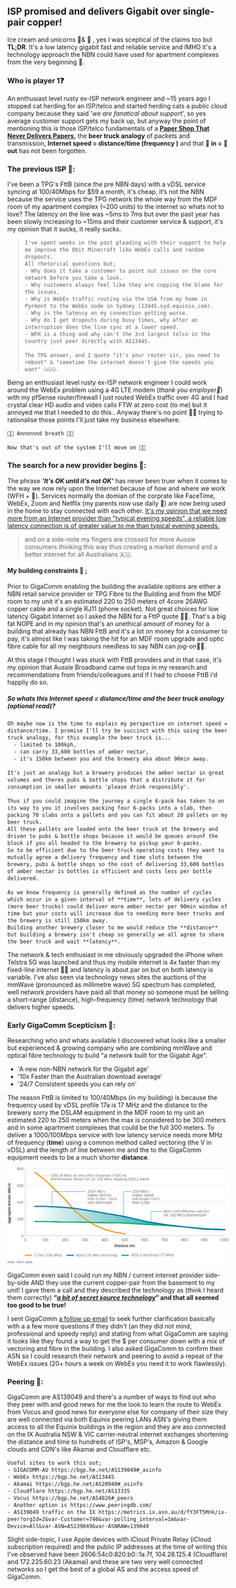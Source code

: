 ## ISP promised and delivers Gigabit over single-pair copper!

Ice cream and unicorns 🍦& 🦄 , yes I was sceptical of the claims too but **TL;DR**. It's a low latency gigabit fast and reliable service and IMHO it's a technology approach the NBN could have used for apartment complexes from the very beginning 🍿. 

### Who is player 1❓

An enthusiast level rusty ex-ISP network engineer and ~15 years ago I stopped cat herding for an ISP/telco and started herding cats a public cloud company because they said '*we are fanatical about support*', so yes average customer support gets my back up, but anyway the point of mentioning this is those ISP/telco fundamentals of a **[Paper Shop That Never Delivers Papers](https://en.wikipedia.org/wiki/OSI_model),** the **beer truck analogy** of packets and transmission,  **Internet speed = distance/time (frequency )** and that **💩 in = 💩 out** has not been forgotten.

### The previous ISP 👋:

I've been a TPG's FttB (since the pre NBN days) with a vDSL service syncing at 100/40Mbps for $59 a month, it's cheap, it’s not the NBN because the service uses the TPG network the whole way from the MDF room of my apartment complex (~200 units) to the internet so whats not to love? The latency on the line was ~5ms to 7ms but over the past year has been slowly increasing to ~15ms and their customer service & support, it's my opinion that it sucks, it really sucks.



> ```
> I've spent weeks in the past pleading with their support to help me improve the 8bit Minecraft like WebEx calls and random dropouts.
> All rhetorical questions but;
> - Why does it take a customer to point out issues on the core network before you take a look.
> - Why customers always feel like they are copping the blame for the issues, 
> - Why is WebEx traffic routing via the USA from my home in Pyrmont to the WebEx node in Sydney (13445.syd.equinix.com).
> - Why is the latency on my connection getting worse.
> - Why do I get dropouts during busy times, why after an interruption does the line sync at a lower speed.
> - WFH is a thing and why can't the 3rd largest telco in the country just peer directly with AS13445.
> 
> The TPG answer, and I quote "it's your router sir, you need to reboot" & "sometime the internet doesn't give the speeds you want" 🤐🤐🤐. 
> ```
>



Being an enthusiast level rusty ex-ISP network engineer I could work around the WebEx problem using a 4G LTE modem (*thank you employer🙏*) with my pfSense router/firewall I just routed WebEx traffic over 4G and I had crystal clear HD audio and video calls FTW at zero cost (to me) but it annoyed me that I needed to do this.. Anyway there's no point 🙅‍♂️ trying to rationalise those points I'll just take my business elsewhere.



```
🧘🏼 Annnnnnd breath 🧘🏼

Now that's out of the system I'll move on 🧘🏼
```



### **The search for a new provider begins 🚀:**

The phrase ***'It's OK until it’s not OK'*** has never been truer when it comes to the way we now rely upon the Internet because of how and where we work (WFH + 🦠).  Services normally the domian of the corprate like FaceTime, WebEx, Zoom and Netflix (my parents now use daily 🤯) are now being used in the home to stay connected with each other. <u>It's my opinion that we need more from an Internet provider than "typical evening speeds", a reliable low latency connection is of greater value to me than typical evening speeds.</u> 

> and on a side-note my fingers are crossed for more Aussie consumers thinking this way thus creating a market demand and a better internet for all Australians 🇦🇺.

 

#### My building constraints 🏪 ; 

Prior to GigaComm enabling the building the available options are either a NBN retail service provider or TPG Fibre to the Building and from the MDF room to my unit it's an estimated 220 to 250 meters of 4core 26AWG copper cable and a single RJ11 (phone socket). Not great choices for low latency Gigabit Internet so I asked the  NBN for a FttP quote 🙅‍♂️. That's a big fat NOPE and in my opinion that's an unethical amount of money for a building that already has NBN FttB and it's a lot on money for a consumer to pay, it's almost like I was taking the hit for an MDF room upgrade and optic fibre cable for all my neighbours needless to say NBN can jog-on🏃‍♂️. 

At this stage I thought I was stuck with FttB providers and in that case, it's my opinion that Aussie Broadband came out tops in my research and recommendations from friends/colleagues and if I had to choose FttB i'd happliy do so.

##### So whats this Internet speed = distance/time and the beer truck analogy (optional read)?

```
Oh maybe now is the time to explain my perspective on internet speed = distance/time. I promise I'll try be succinct with this using the beer truck analogy, for this example the beer truck is...
  - limited to 100kph,
  - can carry 33,600 bottles of amber nectar,
  - it's 150km between you and the brewery aka about 90min away.

It's just an analogy but a brewery produces the amber nectar in great volumes and theres pubs & bottle shops that a distribute it for consumption in smaller amounts 'please drink responsibly'.

Thus if you could imagine the journey a single 6-pack has taken to on its way to you it involves packing four 6-packs into a slab, then packing 70 slabs onto a pallets and you can fit about 20 pallets on my beer truck. 
All these pallets are loaded onto the beer truck at the brewery and driven to pubs & bottle shops because it would be queues arounf the block if you all headed to the brewery to pickup your 6-packs. 
So to be efficient due to the beer truck operating costs they want to mutually agree a delivery frequency and time slots between the brewery, pubs & bottle shops so the cost of delivering 33,600 bottles of amber nectar is bottles is efficient and costs less per bottle delivered.

As we know frequency is generally defined as the number of cycles which occur in a given interval of **time**, lots of delivery cycles (more beer trucks) could deliver more amber nectar per 90min window of time but your costs will increase due to needing more beer trucks and the brewery is still 150km away. 
Building another brewery closer to me would reduce the **distance** but building a brewery isn't cheap so generally we all agree to share the beer truck and wait **latency**.  
```

The network & tech enthusiast in me obviously upgraded the iPhone when Telstra 5G was launched and thus my mobile internet is 4x faster than my fixed-line internet 🤷‍♂️ and latency is about par on but on both latency is variable. I've also seen via technology news sites the auctions of the mmWave (pronounced as millimetre wave) 5G spectrum has completed, well network providers have paid all that money so someone must be selling a short-range (distance), high-frequency (time) network technology that delivers higher speeds.

### Early GigaComm Scepticism 🤔:

Researching who and whats available I discovered what looks like a smaller but experienced & growing company who are combining mmWave and optical fibre technology to build "a network built for the Gigabit Age".  

- 'A new non-NBN network for the Gigabit age'
- '10x Faster than the Australian download average'
- '24/7 Consistent speeds you can rely on'

The reason FttB is limited to 100/40Mbps (in my building) is because the frequency used by vDSL profile 17a is 17 MHz and the distance to the brewery sorry the DSLAM equipment in the MDF room to my unit an estimated 220 to 250 meters when the max is considered to be 300 meters and in some apartment complexes that could be the full 300 meters. To deliver a 1000/100Mbps service with low latency service needs more MHz of frequency (**time**) using a common method called vectoring (the V in vDSL) and the length of line between me and the to the GigaComm equipment needs to be a much shorter **distance**.



![Vectoring!](https://github.com/alexanderswift/public-gigacom/blob/main/pics/vectoring.jpeg)



GigaComm even said I could run my NBN / current internet provider side-by-side AND they use the current copper-pair from the basement to my unit! I gave them a call and they described the technology as (think I heard them correctly) **“*<u>a bit of secret source technology</u>*” and that all seemed too good to be true!**

I sent GigaComm [a follow up email](https://github.com/alexanderswift/public-gigacom/blob/main/emails_to_gigacomm.pdf) to seek further clarification basically with a a few more questions if they didn't (an they did not mind, professional and speedy reply) and stating from what GigaComm are saying it looks like they found a way to get the $ per consumer down with a mix of vectoring and fibre in the building. I also asked GigaComm to confirm their ASN so I could research their network and peering to avoid a repeat of the WebEx issues (20+ hours a week on WebEx you need it to work flawlessly).

### Peering 🤝:

GigaComm are AS139049 and there's a number of ways to find out who they peer with and good news for me the look to learn the route to WebEx from Vocus and good news for everyone else for company of their size they are well connected via both Equinix peering LANs ASN's giving them access to all the Equinix buildings in the region and they are aso connected on the IX Australia NSW & VIC carrier-neutral internet exchanges shortening the distance and time to hundreds of ISP's, MSP's, Amazon & Google clouds and CDN's like Akamai and Cloudflare etc.  

```
Useful sites to work this out;
- GIGACOMM-AU https://bgp.he.net/AS139049#_asinfo  
- WebEx https://bgp.he.net/AS13445
- Akamai https://bgp.he.net/AS20940#_asinfo
- Cloudflare https://bgp.he.net/AS13335
- Vocus https://bgp.he.net/AS4826#_peers
- Another option is https://www.peeringdb.com/
- AS139049 traffic on the IX https://metrics.ix.asn.au/d/fY3FT5Mnk/ix-peer?orgId=2&var-Customer=746&var-polling_interval=1m&var-Device=All&var-ASN=AS139049&var-ASNRAW=139049
```

Slight side-topic, I use Apple devices with iCloud Private Relay (iCloud subscription required) and the public IP addresses at the time of writing this I've observed have been 2606:54c0:820:b0::1a:7f, 104.28.125.4 (Cloudflare) and 172.225.60.23 (Akamai) and these are two very  well connected networks so I get the best of a global AS and the access speed of GigaComm. 



##### 
